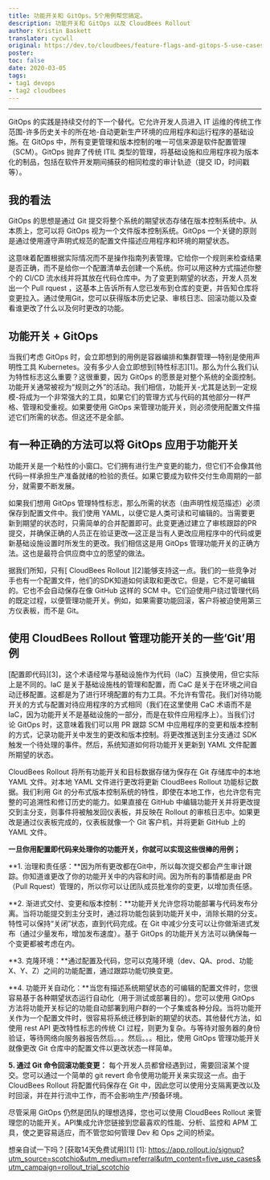 ```yaml
---
title: 功能开关和 GitOps。5个用例帮您搞定。
description: 功能开关和 GitOps 以及 CloudBees Rollout
author: Kristin Baskett
translator: cycwll
original: https://dev.to/cloudbees/feature-flags-and-gitops-5-use-cases-to-help-you-git-r-done-45ga
poster: 
toc: false
date: 2020-03-05
tags:
- tag1 devops
- tag2 cloudbees
---
```

------

GitOps 的实践是持续交付的下一个替代。它允许开发人员进入 IT 运维的传统工作范围-许多历史关卡的所在地-自动更新生产环境的应用程序和运行程序的基础设施。在 GitOps 中，所有变更管理和版本控制的唯一可信来源是软件配置管理（SCM）。GitOps 抛弃了传统 ITIL 类型的管理，将基础设施和应用程序视为版本化的制品，包括在软件开发期间捕获的相同粒度的审计轨迹（提交 ID，时间戳等）。

## 我的看法
GitOps 的思想是通过 Git  提交将整个系统的期望状态存储在版本控制系统中。从本质上，您可以将 GitOps 视为一个文件版本控制系统。GitOps 一个关键的原则是通过使用遵守声明式规范的配置文件描述应用程序和环境的期望状态。

这意味着配置根据实际情况而不是操作指南列表管理。它给你一个规则来检查结果是否正确，而不是给你一个配置清单去创建一个系统。你可以用这种方式描述你整个的 CI/CD 流水线并将其放在代码仓库中。为了变更到期望的状态，开发人员发出一个 Pull rquest ，这基本上告诉所有人您已发布到仓库的变更，并告知仓库将变更拉入。通过使用Git，您可以获得版本历史记录、审核日志、回滚功能以及查看谁更改了什么以及何时更改的功能。

## 功能开关 + GitOps
当我们考虑 GitOps 时，会立即想到的用例是容器编排和集群管理—特别是使用声明性工具 Kubernetes。没有多少人会立即想到[特性标志][1]。那么为什么我们认为特性标志这么重要？这很重要，因为 GitOps 的愿景是对整个系统的全面控制。功能开关通常被视为“规则之外”的活动。我们相信，功能开关-尤其是达到一定规模-将成为一个非常强大的工具，如果它们的管理方式与代码的其他部分一样严格、管理和受重视。如果要使用 GitOps 来管理功能开关，则必须使用配置文件描述它们所需的状态。但这还不是全部。

## 有一种正确的方法可以将 GitOps 应用于功能开关
功能开关是一个粘性的小窗口。它们拥有进行生产变更的能力，但它们不会像其他代码一样承担生产准备就绪的检验的责任。如果它要成为软件交付生命周期的一部分，就需要不断发展。

如果我们想用 GitOps 管理特性标志，那么所需的状态（由声明性规范描述）必须保存到配置文件中。我们使用 YAML，以便它是人类可读和可编辑的。当需要更新到期望的状态时，只需简单的合并配置即可。此变更通过建立了审核跟踪的PR提交，并确保正确的人员正在验证更改—这正是当有人更改应用程序中的代码或更新基础设施设置时所发生的更改。我们相信这是用 GitOps 管理功能开关的正确方法。这也是最符合供应商中立的愿望的做法。

据我们所知，只有[ CloudBees Rollout ][2]能够支持这一点。我们的一些竞争对手也有一个配置文件，他们的SDK知道如何读取和更改它。但是，它不是可编辑的。它也不会自动保存在像 GitHub 这样的 SCM 中。它们迫使用户绕过管理代码的既定过程，以便管理功能开关。例如，如果需要功能回滚，客户将被迫使用第三方仪表板，而不是 Git。

## 使用 CloudBees Rollout 管理功能开关的一些‘Git’用例
[配置即代码][3]，这个术语经常与基础设施作为代码（IaC）互换使用，但它实际上是不同的。IaC 是关于基础设施栈的管理和配置，而 CaC 是关于在环境之间自动迁移配置。这都是为了进行环境配置的有力工具。不允许有雪花。我们对待功能开关的方式与配置对待应用程序的方式相同（我们在这里使用 CaC 术语而不是 IaC，因为功能开关不是基础设施的一部分，而是在软件应用程序上）。当我们讨论 GitOps 时，这意味着我们可以用 PR 跟踪 SCM 中应用程序的变更和版本控制的方式，记录功能开关中发生的更改和版本控制。将更改推送到主分支通过 SDK 触发一个待处理的事件。然后，系统知道如何将功能开关更新到 YAML 文件配置所期望的状态。

CloudBees Rollout 将所有功能开关和目标数据存储为保存在 Git 存储库中的本地 YAML 文件。对本地 YAML 文件进行更改将更新 CloudBees Rollout 功能标记数据。我们利用 Git 的分布式版本控制系统的特性，即使在本地工作，也允许您有完整的可追溯性和修订历史的能力。如果直接在 GitHub 中编辑功能开关并将更改提交到主分支，则事件将被触发回仪表板，并反映在 Rollout 的审核日志中。如果更改是通过仪表板完成的，仪表板就像一个 Git 客户机，并将更新 GitHub 上的 YAML 文件。

**一旦你用配置即代码来处理你的功能开关，你就可以实现这些很棒的用例；**

**1. 治理和责任感：**因为所有更改都在Git中，所以每次提交都会产生审计跟踪。你知道谁更改了你的功能开关中的内容和时间。因为所有的事情都是由 PR（Pull Rquest）管理的，所以你可以让团队成员批准你的变更，以增加责任感。

**2. 渐进式交付、变更和版本控制：**功能开关允许您将功能部署与代码发布分离。当将功能提交到主分支时，通过将功能包装到功能开关中，消除长期的分支。特性可以保持“关闭”状态，直到代码完成。在 Git 中减少分支可以让你做渐进式发布（通过少量发布，增加发布速度）。基于 GitOps 的功能开关方法可以确保每一个变更都被考虑在内。

**3. 克隆环境：**通过配置及代码，您可以克隆环境（dev、QA、prod、功能 X、Y、Z）之间的功能配置，通过跟踪功能切换变更。

**4. 功能开关自动化：**当您有描述系统期望状态的可编辑的配置文件时，您很容易基于各种期望状态运行自动化（用于测试或部署目的）。您可以使用 GitOps 方法将功能开关标记的功能自动部署到用户群的一个子集或各种分段。当将功能开关作为一个配置文件时，很容易将系统迁移到新的期望的状态。其他替代方法，如使用 rest API 更改特性标志的传统 CI 过程，则更为复杂。与等待对服务器的身份验证，等待网络向服务器报告然后。。。然后。。。相比，使用 GitOps 管理功能开关就像更改 Git 仓库中的配置文件以更改状态一样简单。

**5. 通过 Git 命令回滚功能变更：** 每个开发人员都曾经遇到过，需要回滚某个提交。您可以通过一个简单的 git revert 命令使用功能开关来实现这一点。由于 CloudBees Rollout 将配置代码保存在 Git 中，因此您可以使用分支隔离更改以及时回滚，并在并行流中工作，而不会影响生产/预备环境。

尽管采用 GitOps 仍然是团队的理想选择，您也可以使用 CloudBees Rollout 来管理您的功能开关。API集成允许您链接到您最喜欢的性能、分析、监控和 APM 工具，使之更容易适应，而不管您如何管理 Dev 和 Ops 之间的桥梁。

想亲自试一下吗？[获取14天免费试用][1]
  [1]: https://app.rollout.io/signup?utm_source=scotchio&utm_medium=referral&utm_content=five_use_cases&utm_campaign=rollout_trial_scotchio
